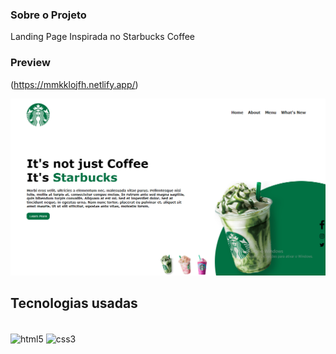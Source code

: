 ### Sobre o Projeto

Landing Page Inspirada no Starbucks Coffee

### Preview

(https://mmkklojfh.netlify.app/)

<img src="/landing-page-starbucks.png" />

## Tecnologias usadas


<div style="display: inline_block"><br/>
    <img align="center" alt="html5" src="https://img.shields.io/badge/HTML5-E34F26?style=for-the-badge&logo=html5&logoColor=white"/>
    <img align="center" alt="css3" src="https://img.shields.io/badge/CSS3-1572B6?style=for-the-badge&logo=css3&logoColor=white"/>
</div><br/>
